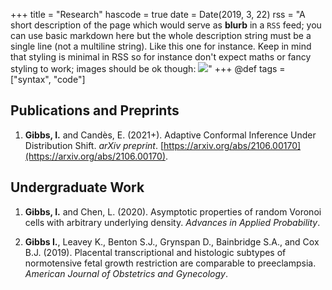 +++
title = "Research"
hascode = true
date = Date(2019, 3, 22)
rss = "A short description of the page which would serve as **blurb** in a `RSS` feed; you can use basic markdown here but the whole description string must be a single line (not a multiline string). Like this one for instance. Keep in mind that styling is minimal in RSS so for instance don't expect maths or fancy styling to work; images should be ok though: ![](https://upload.wikimedia.org/wikipedia/en/3/32/Rick_and_Morty_opening_credits.jpeg)"
+++
@def tags = ["syntax", "code"]

## Publications and Preprints

1) **Gibbs, I.** and Candès, E. (2021+). Adaptive Conformal Inference Under Distribution Shift. *arXiv preprint*. [https://arxiv.org/abs/2106.00170](https://arxiv.org/abs/2106.00170).

## Undergraduate Work

1) **Gibbs, I.** and Chen, L. (2020). Asymptotic properties of random Voronoi cells with arbitrary underlying density. *Advances in Applied Probability*.

2) **Gibbs I.**, Leavey K., Benton S.J., Grynspan D., Bainbridge S.A., and Cox B.J. (2019). Placental transcriptional and histologic subtypes of normotensive fetal growth restriction are comparable to preeclampsia. *American Journal of Obstetrics and Gynecology*.
